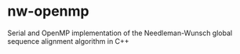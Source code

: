 # nw-openmp
Serial and OpenMP implementation of the Needleman-Wunsch global sequence alignment algorithm in C++

